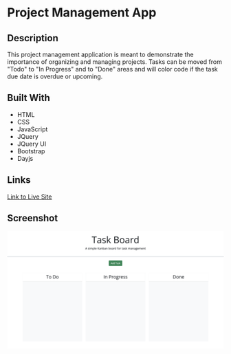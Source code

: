 # Project Management App

## Description
This project management application is meant to demonstrate the
importance of organizing and managing projects. Tasks can be moved
from "Todo" to "In Progress" and to "Done" areas and will color 
code if the task due date is overdue or upcoming. 

## Built With
- HTML
- CSS
- JavaScript
- JQuery
- JQuery UI
- Bootstrap
- Dayjs

## Links
[Link to Live Site](https://cloudofalemar.github.io/project-management-app/)

## Screenshot
![Project Management Application Screenshot](./assets/images/project-management-app-screenshot.png)
